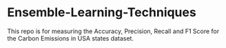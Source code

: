 # Ensemble-Learning-Techniques

This repo is for measuring the Accuracy, Precision, Recall and F1 Score for the Carbon Emissions in USA states dataset.
